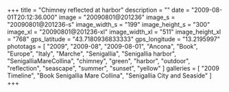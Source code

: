 +++
title = "Chimney reflected at harbor"
description = ""
date = "2009-08-01T20:12:36.000"
image = "20090801@201236"
image_s = "20090801@201236-s"
image_width_s = "199"
image_height_s = "300"
image_xl = "20090801@201236-xl"
image_width_xl = "511"
image_height_xl = "768"
gps_latitude = "43.7180936833333"
gps_longitude = "13.2195997"
phototags = [ "2009", "2009-08", "2009-08-01", "Ancona", "Book", "Europe", "Italy", "Marche", "Senigallia", "Senigallia harbor", "SenigalliaMareCollina", "chimney", "green", "harbor", "outdoor", "reflection", "seascape", "summer", "sunset", "yellow" ]
galleries = [ "2009 Timeline", "Book Senigallia Mare Collina", "Senigallia City and Seaside" ]
+++
